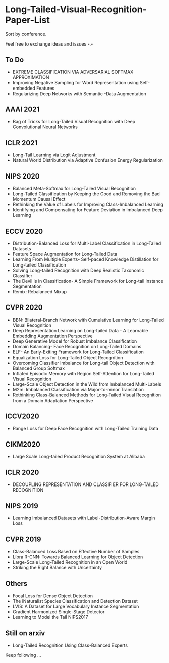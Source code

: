 # Long-Tailed-Visual-Recognition-Paper-List

Sort by conference.

Feel free to exchange ideas and issues -.-

## To Do
- EXTREME CLASSIFICATION VIA ADVERSARIAL SOFTMAX APPROXIMATION
- Improving Negative Sampling for Word Representation using Self-embedded Features
- Regularizing Deep Networks with Semantic -Data Augmentation

## AAAI 2021
- Bag of Tricks for Long-Tailed Visual Recognition with Deep Convolutional Neural Networks

## ICLR 2021
- Long-Tail Learning via Logit Adjustment
- Natural World Distribution via Adaptive Confusion Energy Regularization

## NIPS 2020
- Balanced Meta-Softmax for Long-Tailed Visual Recognition
- Long-Tailed Classification by Keeping the Good and Removing the Bad Momentum Causal Effect
- Rethinking the Value of Labels for Improving Class-Imbalanced Learning
- Identifying and Compensating for Feature Deviation in Imbalanced Deep Learning

## ECCV 2020
- Distribution-Balanced Loss for Multi-Label Classification in Long-Tailed Datasets
- Feature Space Augmentation for Long-Tailed Data
- Learning From Multiple Experts- Self-paced Knowledge Distillation for Long-tailed Classification
- Solving Long-tailed Recognition with Deep Realistic Taxonomic Classifier
- The Devil is in Classification- A Simple Framework for Long-tail Instance Segmentation
- Remix: Rebalanced Mixup


## CVPR 2020
- BBN: Bilateral-Branch Network with Cumulative Learning for Long-Tailed Visual Recognition
- Deep Representation Learning on Long-tailed Data - A Learnable Embedding Augmentation Perspective
- Deep Generative Model for Robust Imbalance Classification
- Domain Balancing- Face Recognition on Long-Tailed Domains
- ELF- An Early-Exiting Framework for Long-Tailed Classification
- Equalization Loss for Long-Tailed Object Recognition
- Overcoming Classifier Imbalance for Long-tail Object Detection with Balanced Group Softmax
- Inflated Episodic Memory with Region Self-Attention for Long-Tailed Visual Recognition
- Large-Scale Object Detection in the Wild from Imbalanced Multi-Labels
- M2m: Imbalanced Classification via Major-to-minor Translation
- Rethinking Class-Balanced Methods for Long-Tailed Visual Recognition from a Domain Adaptation Perspective

## ICCV2020
- Range Loss for Deep Face Recognition with Long-Tailed Training Data

## CIKM2020
- Large Scale Long-tailed Product Recognition System at Alibaba

## ICLR 2020
- DECOUPLING REPRESENTATION AND CLASSIFIER FOR LONG-TAILED RECOGNITION

## NIPS 2019
- Learning Imbalanced Datasets with Label-Distribution-Aware Margin Loss

## CVPR 2019
- Class-Balanced Loss Based on Effective Number of Samples
- Libra R-CNN: Towards Balanced Learning for Object Detection
- Large-Scale Long-Tailed Recognition in an Open World
- Striking the Right Balance with Uncertainty

## Others
- Focal Loss for Dense Object Detection
- The iNaturalist Species Classification and Detection Dataset
- LVIS: A Dataset for Large Vocabulary Instance Segmentation
- Gradient Harmonized Single-Stage Detector
- Learning to Model the Tail NIPS2017

## Still on arxiv
- Long-Tailed Recognition Using Class-Balanced Experts


Keep following ...
